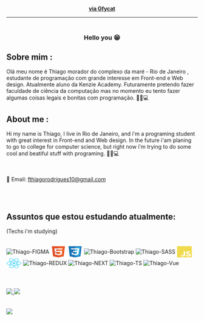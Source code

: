 <h4 align="center">
<a href="https://gfycat.com/determinedunrealisticbarnowl-pixel-art">via Gfycat</a></p>

<hr>
  
</h4>


<h3 align="center">  <br>
Hello you 😁​
<br>

</h3>

## Sobre mim :

Olá meu nome é Thiago morador do complexo da maré - Rio de Janeiro , estudante de programação com grande interesse em Front-end e Web design. Atualmente aluno da Kenzie Academy. Futuramente pretendo fazer faculdade de ciência da computação mas no momento eu tento fazer algumas coisas legais e bonitas com programação. 👨‍🎓💻

## About me :

Hi my name is Thiago, I live in Rio de Janeiro, and i'm a programing student with great interest in Front-end and Web design. In the future i'am planing to go to college for computer science, but right now i'm trying to do some cool and beatiful stuff with programing. 👨‍🎓💻

<br>

📧 Email: fthiagorodrigues10@gmail.com

<br>
<br>

## Assuntos que estou estudando atualmente:
   (Techs i'm studying)

 <div style="display: inline_block"><br>
    <img align="center" alt="Thiago-FIGMA" height="30" width="40" src="https://cdn.jsdelivr.net/gh/devicons/devicon/icons/figma/figma-original.svg" />
    <img align="center" alt="Thiago-HTML" height="30" width="40" src="https://raw.githubusercontent.com/devicons/devicon/master/icons/html5/html5-original.svg">
    <img align="center" alt="Thiago-CSS" height="30" width="40" src="https://raw.githubusercontent.com/devicons/devicon/master/icons/css3/css3-original.svg">
    <img align="center" alt="Thiago-Bootstrap" height="30" width="40" src="https://cdn.jsdelivr.net/gh/devicons/devicon/icons/bootstrap/bootstrap-original.svg">
    <img align="center" alt="Thiago-SASS" height="30" width="40" src="https://cdn.jsdelivr.net/gh/devicons/devicon/icons/sass/sass-original.svg" />
    <img align="center" alt="Thiago-Js" height="30" width="40" src="https://raw.githubusercontent.com/devicons/devicon/master/icons/javascript/javascript-plain.svg">
    <img align="center" alt="Thiago-React" height="30" width="40" src="https://raw.githubusercontent.com/devicons/devicon/master/icons/react/react-original.svg">
    <img align="center" alt="Thiago-REDUX" height="30" width="40" src="https://cdn.jsdelivr.net/gh/devicons/devicon/icons/redux/redux-original.svg" />
    <img align="center" alt="Thiago-NEXT" height="30" width="40" src="https://cdn.jsdelivr.net/gh/devicons/devicon/icons/nextjs/nextjs-original-wordmark.svg" />
    <img align="center" alt="Thiago-TS" height="30" width="40" src="https://cdn.jsdelivr.net/gh/devicons/devicon/icons/typescript/typescript-original.svg" />   
    <img align="center" alt="Thiago-Vue" height="30" width="40" src="https://cdn.jsdelivr.net/gh/devicons/devicon/icons/vuejs/vuejs-original-wordmark.svg" />
</div>

<br>
<br>
<br>

<div style:"display: inline_block">
  <a href="https://github.com/CiscoFran10">
  <img height="180em" src="https://github-readme-stats.vercel.app/api?username=CiscoFran10&show_icons=true&theme=dark&include_all_commits=true&count_private=true"/>
  <img height="120em width="30em" src="https://github-readme-stats.vercel.app/api/top-langs/?username=CiscoFran10&layout=compact&langs_count=7&theme=dark"/>
</div>
<br>
<br>
  
<div>
   <a href="https://www.linkedin.com/in/https://www.linkedin.com/in/francisco-th-rodrigues/" target="_blank"><img src="https://img.shields.io/badge/-LinkedIn-%230077B5?style=for-the-badge&logo=linkedin&logoColor=white" target="_blank"></a> 
</div>
